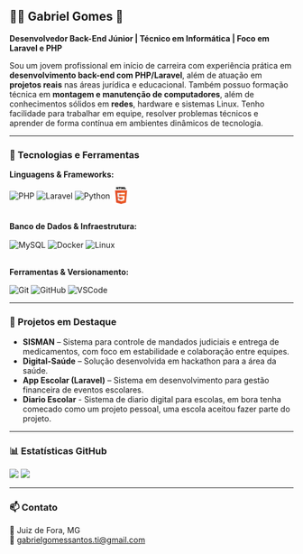 ## 👨‍💻 Gabriel Gomes 🐧

**Desenvolvedor Back-End Júnior | Técnico em Informática | Foco em Laravel e PHP**

Sou um jovem profissional em início de carreira com experiência prática em **desenvolvimento back-end com PHP/Laravel**, além de atuação em **projetos reais** nas áreas jurídica e educacional. Também possuo formação técnica em **montagem e manutenção de computadores**, além de conhecimentos sólidos em **redes**, hardware e sistemas Linux. Tenho facilidade para trabalhar em equipe, resolver problemas técnicos e aprender de forma contínua em ambientes dinâmicos de tecnologia.

---

### 🚀 Tecnologias e Ferramentas

**Linguagens & Frameworks:**

<div style="display: inline_block">
  <img align="center" alt="PHP" height="30" src="https://cdn.jsdelivr.net/gh/devicons/devicon/icons/php/php-original.svg"/>
  <img align="center" alt="Laravel" height="30" src="https://raw.githubusercontent.com/laravel/art/master/logo-lockup/5%20SVG/2%20CMYK/1%20Full%20Color/laravel-logolockup-cmyk-red.svg"/>
  <img align="center" alt="Python" height="30" src="https://cdn.jsdelivr.net/gh/devicons/devicon/icons/python/python-original.svg"/>
  <img align="center" alt="HTML" height="30" src="https://raw.githubusercontent.com/github/explore/main/topics/html/html.png"/>
</div>

<br/>

**Banco de Dados & Infraestrutura:**

<div style="display: inline_block">
  <img align="center" alt="MySQL" height="30" src="https://cdn.jsdelivr.net/gh/devicons/devicon/icons/mysql/mysql-original.svg"/>
  <img align="center" alt="Docker" height="30" src="https://cdn.jsdelivr.net/gh/devicons/devicon/icons/docker/docker-original.svg"/>
  <img align="center" alt="Linux" height="30" src="https://cdn.jsdelivr.net/gh/devicons/devicon/icons/linux/linux-original.svg"/>
</div>

<br/>

**Ferramentas & Versionamento:**

<div style="display: inline_block">
  <img align="center" alt="Git" height="30" src="https://cdn.jsdelivr.net/gh/devicons/devicon/icons/git/git-original.svg"/>
  <img align="center" alt="GitHub" height="30" src="https://cdn.jsdelivr.net/gh/devicons/devicon/icons/github/github-original.svg"/>
  <img align="center" alt="VSCode" height="30" src="https://cdn.jsdelivr.net/gh/devicons/devicon/icons/vscode/vscode-original.svg"/>
</div>

---

### 📌 Projetos em Destaque

- **SISMAN** – Sistema para controle de mandados judiciais e entrega de medicamentos, com foco em estabilidade e colaboração entre equipes.
- **Digital-Saúde** – Solução desenvolvida em hackathon para a área da saúde.
- **App Escolar (Laravel)** – Sistema em desenvolvimento para gestão financeira de eventos escolares.
- **Diario Escolar** - Sistema de diario digital para escolas, em bora tenha comecado como um projeto pessoal, uma escola aceitou fazer parte do projeto. 
---

### 📊 Estatísticas GitHub

<div>
  <img height="160em" src="https://github-readme-stats.vercel.app/api/top-langs/?username=GabrielGomesSantos&layout=compact&langs_count=7&theme=midnight-purple"/>
  <img height="160em" src="https://github-readme-stats.vercel.app/api?username=GabrielGomesSantos&show_icons=true&theme=midnight-purple&include_all_commits=true&count_private=true"/>
</div>

---

### 📫 Contato

📍 Juiz de Fora, MG  
📧 gabrielgomessantos.ti@gmail.com  
